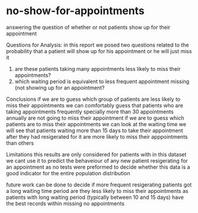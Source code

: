# no-show-for-appointments
answering the question of whether or not patients show up for their appointment

Questions for Analysis:
in this report we posed two questions related to the probability that a patient will show up for his appointment or he will just miss it
1. are these patients taking many appointments less likely to miss their appointments?
2. which waiting period is equivalent to less frequent appointment missing (not showing up for an appointment?


Conclusions
if we are to guess which group of patients are less likely to miss their appointments we can comfortably guess that patients who are taking appointments frequently specially more than 30 appointments annually are not going to miss their appointment
if we are to guess which patients are to miss their appointments we can look at the waiting time we will see that patients waiting more than 15 days to take their appointment after they had resigerated for it are more likely to miss their apppointments than others



Limitations
this results are only considered for patients with in this dataset we cant use it to predict the behaveiour of any new patient resigerating for an appointment as no tests were preformed to decide whether this data is a good indicator for the entire population distribution

future work can be done to decide if more frequent resigerating patients got a long waiting time period are they less likely to miss their appointments as patients with long waiting period (typically between 10 and 15 days) have the best records within missing no appointments
